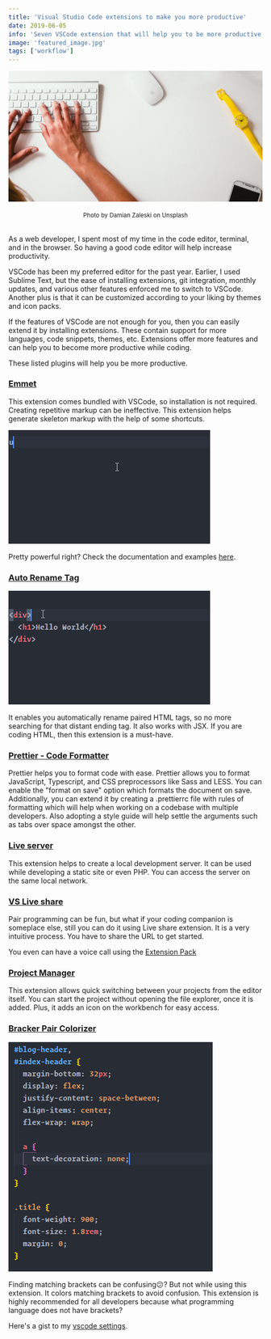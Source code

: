 ```yaml
---
title: 'Visual Studio Code extensions to make you more productive'
date: 2019-06-05
info: 'Seven VSCode extension that will help you to be more productive while coding'
image: 'featured_image.jpg'
tags: ['workflow']
---
```


![Payment](featured_image.jpg)

<center><small>Photo by Damian Zaleski on Unsplash</small></center><br />

As a web developer, I spent most of my time in the code editor, terminal, and in the browser. So having a good code editor will help increase productivity.

VSCode has been my preferred editor for the past year. Earlier, I used Sublime Text, but the ease of installing extensions, git integration, monthly updates, and various other features enforced me to switch to VSCode. Another plus is that it can be customized according to your liking by themes and icon packs.

If the features of VSCode are not enough for you, then you can easily extend it by installing extensions. These contain support for more languages, code snippets, themes, etc.
Extensions offer more features and can help you to become more productive while coding.

These listed plugins will help you be more productive.

### [Emmet](https://emmet.io/)

This extension comes bundled with VSCode, so installation is not required. Creating repetitive markup can be ineffective. This extension helps generate skeleton markup with the help of some shortcuts.

![emmet](emmet.gif)

Pretty powerful right? Check the documentation and examples [here](https://docs.emmet.io/).

### [Auto Rename Tag](https://marketplace.visualstudio.com/items?itemName=formulahendry.auto-rename-tag)

![auto rename tag](auto_rename_tag.gif)

It enables you automatically rename paired HTML tags, so no more searching for that distant ending tag. It also works with JSX. If you are coding HTML, then this extension is a must-have.

### [Prettier - Code Formatter](https://marketplace.visualstudio.com/items?itemName=esbenp.prettier-vscode)

Prettier helps you to format code with ease. Prettier allows you to format JavaScript, Typescript, and CSS preprocessors like Sass and LESS. You can enable the "format on save" option which formats the document on save.
Additionally, you can extend it by creating a .prettierrc file with rules of formatting which will help when working on a codebase with multiple developers. Also adopting a style guide will help settle the arguments such as tabs over space amongst the other.

### [Live server](https://marketplace.visualstudio.com/items?itemName=MS-vsliveshare.vsliveshare)

This extension helps to create a local development server. It can be used while developing a static site or even PHP.
You can access the server on the same local network.

### [VS Live share](<[https://marketplace.visualstudio.com/items?itemName=MS-vsliveshare.vsliveshare](https://marketplace.visualstudio.com/items?itemName=MS-vsliveshare.vsliveshare)>)

Pair programming can be fun, but what if your coding companion is someplace else, still you can do it using Live share extension.
It is a very intuitive process. You have to share the URL to get started.

You even can have a voice call using the [Extension Pack](https://marketplace.visualstudio.com/items?itemName=MS-vsliveshare.vsliveshare-pack)

### [Project Manager](https://marketplace.visualstudio.com/items?itemName=alefragnani.project-manager)

This extension allows quick switching between your projects from the editor itself. You can start the project without opening the file explorer, once it is added. Plus, it adds an icon on the workbench for easy access.

### [Bracker Pair Colorizer](https://marketplace.visualstudio.com/items?itemName=CoenraadS.bracket-pair-colorizer)

![Bracket](brackets.png)

Finding matching brackets can be confusing😕? But not while using this extension.
It colors matching brackets to avoid confusion. This extension is highly recommended for all developers because what programming language does not have brackets?

Here's a gist to my [vscode settings](https://gist.github.com/jibin2706/fbae97aa9edffe634d0ea69cf505b365).
